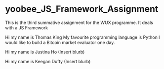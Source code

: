 # yoobee_JS_Framework_Assignment
This is the third summative assignment for the WUX programme. It deals with a JS Framework 

Hi my name is Thomas King
My favourite programming language is Python
I would like to build a Bitcoin market evaluator one day.

Hi my name is Justina Ho
(Insert blurb)

Hi my name is Keegan Dufty
(Insert blurb)
